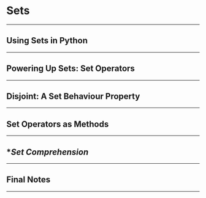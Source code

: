 # Sets
------
**Using Sets in Python**
------

------
**Powering Up Sets: Set Operators**
------

------
**Disjoint: A Set Behaviour Property**
------

------
**Set Operators as Methods**
------

------
**Set Comprehension*
------

------
**Final Notes**
------

------

